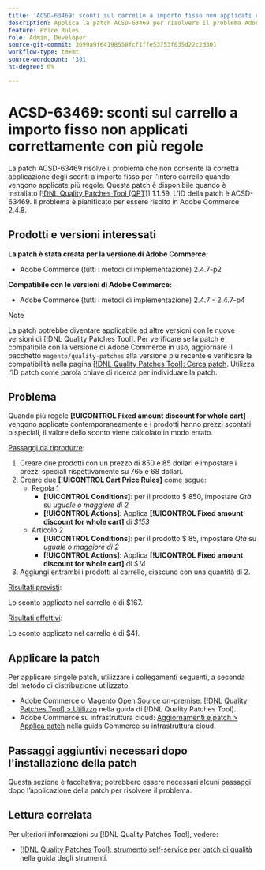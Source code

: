 ```yaml
---
title: 'ACSD-63469: sconti sul carrello a importo fisso non applicati correttamente con più regole'
description: Applica la patch ACSD-63469 per risolvere il problema Adobe Commerce, in cui gli sconti di importo fisso per l’intero carrello non vengono applicati correttamente quando viene applicata più di una regola.
feature: Price Rules
role: Admin, Developer
source-git-commit: 3699a9f64198558fcf1ffe53753f035d22c2d301
workflow-type: tm+mt
source-wordcount: '391'
ht-degree: 0%

---
```



# ACSD-63469: sconti sul carrello a importo fisso non applicati correttamente con più regole

La patch ACSD-63469 risolve il problema che non consente la corretta applicazione degli sconti a importo fisso per l&#39;intero carrello quando vengono applicate più regole. Questa patch è disponibile quando è installato [[!DNL Quality Patches Tool (QPT)]](/help/tools/quality-patches-tool/quality-patches-tool-to-self-serve-quality-patches.md) 1.1.59. L’ID della patch è ACSD-63469. Il problema è pianificato per essere risolto in Adobe Commerce 2.4.8.

## Prodotti e versioni interessati

**La patch è stata creata per la versione di Adobe Commerce:**

* Adobe Commerce (tutti i metodi di implementazione) 2.4.7-p2

**Compatibile con le versioni di Adobe Commerce:**

* Adobe Commerce (tutti i metodi di implementazione) 2.4.7 - 2.4.7-p4

>[!NOTE]
>
>La patch potrebbe diventare applicabile ad altre versioni con le nuove versioni di [!DNL Quality Patches Tool]. Per verificare se la patch è compatibile con la versione di Adobe Commerce in uso, aggiornare il pacchetto `magento/quality-patches` alla versione più recente e verificare la compatibilità nella pagina [[!DNL Quality Patches Tool]: Cerca patch](https://experienceleague.adobe.com/tools/commerce-quality-patches/index.html). Utilizza l’ID patch come parola chiave di ricerca per individuare la patch.

## Problema

Quando più regole **[!UICONTROL Fixed amount discount for whole cart]** vengono applicate contemporaneamente e i prodotti hanno prezzi scontati o speciali, il valore dello sconto viene calcolato in modo errato.

<u>Passaggi da riprodurre</u>:

1. Creare due prodotti con un prezzo di 850 e 85 dollari e impostare i prezzi speciali rispettivamente su 765 e 68 dollari.
1. Creare due **[!UICONTROL Cart Price Rules]** come segue:
   * Regola 1
      * **[!UICONTROL Conditions]**: per il prodotto $ 850, impostare *Qtà* su *uguale o maggiore di 2*
      * **[!UICONTROL Actions]**: Applica **[!UICONTROL Fixed amount discount for whole cart]** di *$153*
   * Articolo 2
      * **[!UICONTROL Conditions]**: per il prodotto $ 85, impostare *Qtà* su *uguale o maggiore di 2*
      * **[!UICONTROL Actions]**: Applica **[!UICONTROL Fixed amount discount for whole cart]** di *$14*
1. Aggiungi entrambi i prodotti al carrello, ciascuno con una quantità di 2.

<u>Risultati previsti</u>:

Lo sconto applicato nel carrello è di $167.

<u>Risultati effettivi</u>:

Lo sconto applicato nel carrello è di $41.

## Applicare la patch

Per applicare singole patch, utilizzare i collegamenti seguenti, a seconda del metodo di distribuzione utilizzato:

* Adobe Commerce o Magento Open Source on-premise: [[!DNL Quality Patches Tool] > Utilizzo](/help/tools/quality-patches-tool/usage.md) nella guida di [!DNL Quality Patches Tool].
* Adobe Commerce su infrastruttura cloud: [Aggiornamenti e patch > Applica patch](https://experienceleague.adobe.com/docs/commerce-cloud-service/user-guide/develop/upgrade/apply-patches.html) nella guida Commerce su infrastruttura cloud.

## Passaggi aggiuntivi necessari dopo l&#39;installazione della patch

Questa sezione è facoltativa; potrebbero essere necessari alcuni passaggi dopo l’applicazione della patch per risolvere il problema. 

## Lettura correlata

Per ulteriori informazioni su [!DNL Quality Patches Tool], vedere:

* [[!DNL Quality Patches Tool]: strumento self-service per patch di qualità](/help/tools/quality-patches-tool/quality-patches-tool-to-self-serve-quality-patches.md) nella guida degli strumenti.

